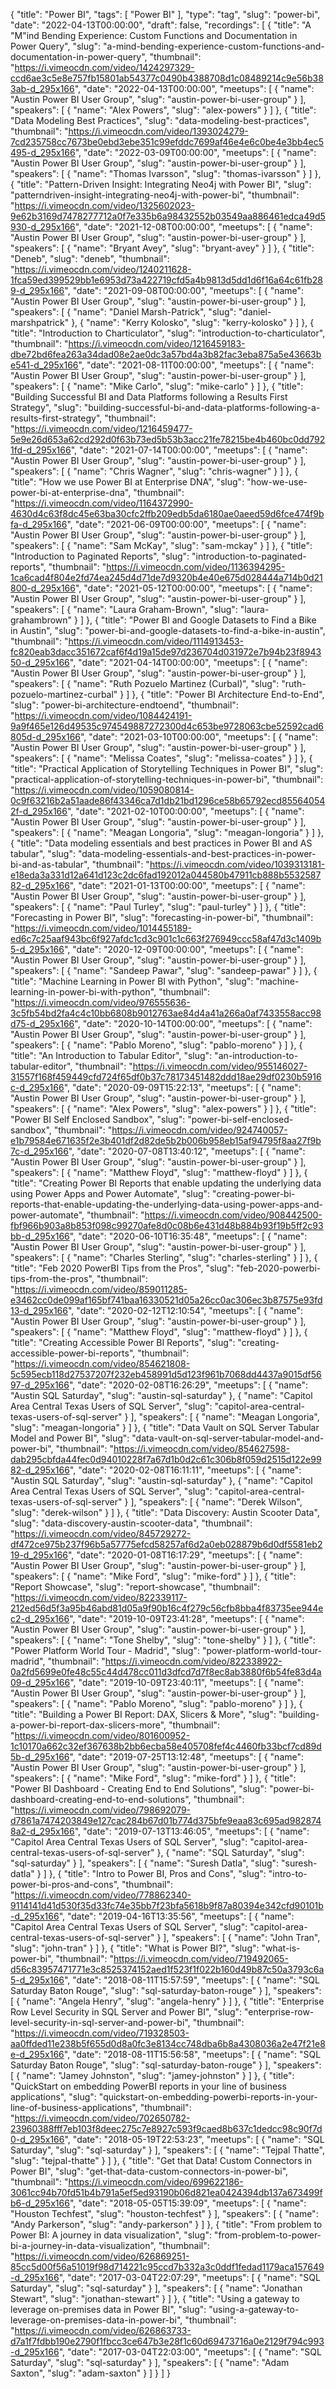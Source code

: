 {
  "title": "Power BI",
  "tags": [
    "Power BI"
  ],
  "type": "tag",
  "slug": "power-bi",
  "date": "2022-04-13T00:00:00",
  "draft": false,
  "recordings": [
    {
      "title": "A \"M\"ind Bending Experience: Custom Functions and Documentation in Power Query",
      "slug": "a-mind-bending-experience-custom-functions-and-documentation-in-power-query",
      "thumbnail": "https://i.vimeocdn.com/video/1424297329-ccd6ae3c5e8e757fb15801ab54377c0490b4388708d1c08489214c9e56b383ab-d_295x166",
      "date": "2022-04-13T00:00:00",
      "meetups": [
        {
          "name": "Austin Power BI User Group",
          "slug": "austin-power-bi-user-group"
        }
      ],
      "speakers": [
        {
          "name": "Alex Powers",
          "slug": "alex-powers"
        }
      ]
    },
    {
      "title": "Data Modeling Best Practices",
      "slug": "data-modeling-best-practices",
      "thumbnail": "https://i.vimeocdn.com/video/1393024279-7cd235758cc7673be0ebd3ebe351c99efddc7699af46e4e6c0be4e3bb4ec5495-d_295x166",
      "date": "2022-03-09T00:00:00",
      "meetups": [
        {
          "name": "Austin Power BI User Group",
          "slug": "austin-power-bi-user-group"
        }
      ],
      "speakers": [
        {
          "name": "Thomas Ivarsson",
          "slug": "thomas-ivarsson"
        }
      ]
    },
    {
      "title": "Pattern-Driven Insight: Integrating Neo4j with Power BI",
      "slug": "patterndriven-insight-integrating-neo4j-with-power-bi",
      "thumbnail": "https://i.vimeocdn.com/video/1325602023-9e62b3169d7478277712a0f7e335b6a98432552b03549aa886461edca49d5930-d_295x166",
      "date": "2021-12-08T00:00:00",
      "meetups": [
        {
          "name": "Austin Power BI User Group",
          "slug": "austin-power-bi-user-group"
        }
      ],
      "speakers": [
        {
          "name": "Bryant Avey",
          "slug": "bryant-avey"
        }
      ]
    },
    {
      "title": "Deneb",
      "slug": "deneb",
      "thumbnail": "https://i.vimeocdn.com/video/1240211628-1fca59ed399529bb1e6953d73a422719cfd5a4b9813d5dd1d6f16a64c61fb289-d_295x166",
      "date": "2021-09-08T00:00:00",
      "meetups": [
        {
          "name": "Austin Power BI User Group",
          "slug": "austin-power-bi-user-group"
        }
      ],
      "speakers": [
        {
          "name": "Daniel Marsh-Patrick",
          "slug": "daniel-marshpatrick"
        },
        {
          "name": "Kerry Kolosko",
          "slug": "kerry-kolosko"
        }
      ]
    },
    {
      "title": "Introduction to Charticulator",
      "slug": "introduction-to-charticulator",
      "thumbnail": "https://i.vimeocdn.com/video/1216459183-dbe72bd6fea263a34dad08e2ae0dc3a57bd4a3b82fac3eba875a5e43663be541-d_295x166",
      "date": "2021-08-11T00:00:00",
      "meetups": [
        {
          "name": "Austin Power BI User Group",
          "slug": "austin-power-bi-user-group"
        }
      ],
      "speakers": [
        {
          "name": "Mike Carlo",
          "slug": "mike-carlo"
        }
      ]
    },
    {
      "title": "Building Successful BI and Data Platforms following a Results First Strategy",
      "slug": "building-successful-bi-and-data-platforms-following-a-results-first-strategy",
      "thumbnail": "https://i.vimeocdn.com/video/1216459477-5e9e26d653a62cd292d0f63b73ed5b53b3acc21fe78215be4b460bc0dd7921fd-d_295x166",
      "date": "2021-07-14T00:00:00",
      "meetups": [
        {
          "name": "Austin Power BI User Group",
          "slug": "austin-power-bi-user-group"
        }
      ],
      "speakers": [
        {
          "name": "Chris Wagner",
          "slug": "chris-wagner"
        }
      ]
    },
    {
      "title": "How we use Power BI at Enterprise DNA",
      "slug": "how-we-use-power-bi-at-enterprise-dna",
      "thumbnail": "https://i.vimeocdn.com/video/1164372990-4630d4c63f8dc45e63ba30cfc2ffb209edb5da6180ae0aeed59d6fce474f9bfa-d_295x166",
      "date": "2021-06-09T00:00:00",
      "meetups": [
        {
          "name": "Austin Power BI User Group",
          "slug": "austin-power-bi-user-group"
        }
      ],
      "speakers": [
        {
          "name": "Sam McKay",
          "slug": "sam-mckay"
        }
      ]
    },
    {
      "title": "Introduction to Paginated Reports",
      "slug": "introduction-to-paginated-reports",
      "thumbnail": "https://i.vimeocdn.com/video/1136394295-1ca6cad4f804e2fd74ea245d4d71de7d9320b4e40e675d028444a714b0d21800-d_295x166",
      "date": "2021-05-12T00:00:00",
      "meetups": [
        {
          "name": "Austin Power BI User Group",
          "slug": "austin-power-bi-user-group"
        }
      ],
      "speakers": [
        {
          "name": "Laura Graham-Brown",
          "slug": "laura-grahambrown"
        }
      ]
    },
    {
      "title": "Power BI and Google Datasets to Find a Bike in Austin",
      "slug": "power-bi-and-google-datasets-to-find-a-bike-in-austin",
      "thumbnail": "https://i.vimeocdn.com/video/1114913453-fc820eab3dacc351672caf6f4d19a15de97d236704d031972e7b94b23f894350-d_295x166",
      "date": "2021-04-14T00:00:00",
      "meetups": [
        {
          "name": "Austin Power BI User Group",
          "slug": "austin-power-bi-user-group"
        }
      ],
      "speakers": [
        {
          "name": "Ruth Pozuelo Martinez (Curbal)",
          "slug": "ruth-pozuelo-martinez-curbal"
        }
      ]
    },
    {
      "title": "Power BI Architecture End-to-End",
      "slug": "power-bi-architecture-endtoend",
      "thumbnail": "https://i.vimeocdn.com/video/1084424191-9a9f465e126d49535c974549887272300d4c653be9728063cbe52592cad6805d-d_295x166",
      "date": "2021-03-10T00:00:00",
      "meetups": [
        {
          "name": "Austin Power BI User Group",
          "slug": "austin-power-bi-user-group"
        }
      ],
      "speakers": [
        {
          "name": "Melissa Coates",
          "slug": "melissa-coates"
        }
      ]
    },
    {
      "title": "Practical Application of Storytelling Techniques in Power BI",
      "slug": "practical-application-of-storytelling-techniques-in-power-bi",
      "thumbnail": "https://i.vimeocdn.com/video/1059080814-0c9f63216b2a51aade86f43346ca7d1db21bd1296ce58b65792ecd855640542f-d_295x166",
      "date": "2021-02-10T00:00:00",
      "meetups": [
        {
          "name": "Austin Power BI User Group",
          "slug": "austin-power-bi-user-group"
        }
      ],
      "speakers": [
        {
          "name": "Meagan Longoria",
          "slug": "meagan-longoria"
        }
      ]
    },
    {
      "title": "Data modeling essentials and best practices in Power BI and AS tabular",
      "slug": "data-modeling-essentials-and-best-practices-in-power-bi-and-as-tabular",
      "thumbnail": "https://i.vimeocdn.com/video/1039313181-e18eda3a331d12a641d123c2dc6fad192012a044580b47911cb888b553258782-d_295x166",
      "date": "2021-01-13T00:00:00",
      "meetups": [
        {
          "name": "Austin Power BI User Group",
          "slug": "austin-power-bi-user-group"
        }
      ],
      "speakers": [
        {
          "name": "Paul Turley",
          "slug": "paul-turley"
        }
      ]
    },
    {
      "title": "Forecasting in Power BI",
      "slug": "forecasting-in-power-bi",
      "thumbnail": "https://i.vimeocdn.com/video/1014455189-ed6c7c25aaf943bc6f927afdc1cd3c901c1c663f276949ccc58af47d3c1409b5-d_295x166",
      "date": "2020-12-09T00:00:00",
      "meetups": [
        {
          "name": "Austin Power BI User Group",
          "slug": "austin-power-bi-user-group"
        }
      ],
      "speakers": [
        {
          "name": "Sandeep Pawar",
          "slug": "sandeep-pawar"
        }
      ]
    },
    {
      "title": "Machine Learning in Power BI with Python",
      "slug": "machine-learning-in-power-bi-with-python",
      "thumbnail": "https://i.vimeocdn.com/video/976555636-3c5fb54bd2fa4c4c10bb6808b9012763ae84d4a41a266a0af7433558acc98d75-d_295x166",
      "date": "2020-10-14T00:00:00",
      "meetups": [
        {
          "name": "Austin Power BI User Group",
          "slug": "austin-power-bi-user-group"
        }
      ],
      "speakers": [
        {
          "name": "Pablo Moreno",
          "slug": "pablo-moreno"
        }
      ]
    },
    {
      "title": "An Introduction to Tabular Editor",
      "slug": "an-introduction-to-tabular-editor",
      "thumbnail": "https://i.vimeocdn.com/video/955146027-31557f168f459449cfd724f65df0b37c78173451482ddd18ae29df0230b5916c-d_295x166",
      "date": "2020-09-09T15:22:13",
      "meetups": [
        {
          "name": "Austin Power BI User Group",
          "slug": "austin-power-bi-user-group"
        }
      ],
      "speakers": [
        {
          "name": "Alex Powers",
          "slug": "alex-powers"
        }
      ]
    },
    {
      "title": "Power BI Self Enclosed Sandbox",
      "slug": "power-bi-self-enclosed-sandbox",
      "thumbnail": "https://i.vimeocdn.com/video/924740057-e1b79584e671635f2e3b401df2d82de5b2b006b958eb15af94795f8aa27f9b7c-d_295x166",
      "date": "2020-07-08T13:40:12",
      "meetups": [
        {
          "name": "Austin Power BI User Group",
          "slug": "austin-power-bi-user-group"
        }
      ],
      "speakers": [
        {
          "name": "Matthew Floyd",
          "slug": "matthew-floyd"
        }
      ]
    },
    {
      "title": "Creating Power BI Reports that enable updating the underlying data using Power Apps and Power Automate",
      "slug": "creating-power-bi-reports-that-enable-updating-the-underlying-data-using-power-apps-and-power-automate",
      "thumbnail": "https://i.vimeocdn.com/video/908442500-fbf966b903a8b853f098c99270afe8d0c08b6e431d48b884b93f19b5ff2c93bb-d_295x166",
      "date": "2020-06-10T16:35:48",
      "meetups": [
        {
          "name": "Austin Power BI User Group",
          "slug": "austin-power-bi-user-group"
        }
      ],
      "speakers": [
        {
          "name": "Charles Sterling",
          "slug": "charles-sterling"
        }
      ]
    },
    {
      "title": "Feb 2020 PowerBI Tips from the Pros",
      "slug": "feb-2020-powerbi-tips-from-the-pros",
      "thumbnail": "https://i.vimeocdn.com/video/859011285-e3462cc0de099af165bf741baa16330521d05a26cc0ac306ec3b87575e93fd13-d_295x166",
      "date": "2020-02-12T12:10:54",
      "meetups": [
        {
          "name": "Austin Power BI User Group",
          "slug": "austin-power-bi-user-group"
        }
      ],
      "speakers": [
        {
          "name": "Matthew Floyd",
          "slug": "matthew-floyd"
        }
      ]
    },
    {
      "title": "Creating Accessible Power BI Reports",
      "slug": "creating-accessible-power-bi-reports",
      "thumbnail": "https://i.vimeocdn.com/video/854621808-5c595ecb118d27537207f232eb458991d5d123f961b7068dd4437a9015df5697-d_295x166",
      "date": "2020-02-08T16:26:29",
      "meetups": [
        {
          "name": "Austin SQL Saturday",
          "slug": "austin-sql-saturday"
        },
        {
          "name": "Capitol Area Central Texas Users of SQL Server",
          "slug": "capitol-area-central-texas-users-of-sql-server"
        }
      ],
      "speakers": [
        {
          "name": "Meagan Longoria",
          "slug": "meagan-longoria"
        }
      ]
    },
    {
      "title": "Data Vault on SQL Server Tabular Model and Power BI",
      "slug": "data-vault-on-sql-server-tabular-model-and-power-bi",
      "thumbnail": "https://i.vimeocdn.com/video/854627598-dab295cbfda44fec0d94010228f7a67d1b0d2c61c306b8f059d2515d122e9982-d_295x166",
      "date": "2020-02-08T16:11:11",
      "meetups": [
        {
          "name": "Austin SQL Saturday",
          "slug": "austin-sql-saturday"
        },
        {
          "name": "Capitol Area Central Texas Users of SQL Server",
          "slug": "capitol-area-central-texas-users-of-sql-server"
        }
      ],
      "speakers": [
        {
          "name": "Derek Wilson",
          "slug": "derek-wilson"
        }
      ]
    },
    {
      "title": "Data Discovery: Austin Scooter Data",
      "slug": "data-discovery-austin-scooter-data",
      "thumbnail": "https://i.vimeocdn.com/video/845729272-df472ce975b237f96b5a57775efcd58257af6d2a0eb028879b6d0df5581eb219-d_295x166",
      "date": "2020-01-08T16:17:29",
      "meetups": [
        {
          "name": "Austin Power BI User Group",
          "slug": "austin-power-bi-user-group"
        }
      ],
      "speakers": [
        {
          "name": "Mike Ford",
          "slug": "mike-ford"
        }
      ]
    },
    {
      "title": "Report Showcase",
      "slug": "report-showcase",
      "thumbnail": "https://i.vimeocdn.com/video/822339117-212ed56d5f3a95b46abd81d05a9f90b16c4f279c56cfb8bba4f83735ee944ec2-d_295x166",
      "date": "2019-10-09T23:41:28",
      "meetups": [
        {
          "name": "Austin Power BI User Group",
          "slug": "austin-power-bi-user-group"
        }
      ],
      "speakers": [
        {
          "name": "Tone Shelby",
          "slug": "tone-shelby"
        }
      ]
    },
    {
      "title": "Power Platform World Tour - Madrid",
      "slug": "power-platform-world-tour-madrid",
      "thumbnail": "https://i.vimeocdn.com/video/822338922-0a2fd5699e0fe48c55c44d478cc011d3dfcd7d7f8ec8ab3880f6b54fe83d4a09-d_295x166",
      "date": "2019-10-09T23:40:11",
      "meetups": [
        {
          "name": "Austin Power BI User Group",
          "slug": "austin-power-bi-user-group"
        }
      ],
      "speakers": [
        {
          "name": "Pablo Moreno",
          "slug": "pablo-moreno"
        }
      ]
    },
    {
      "title": "Building a Power BI Report: DAX, Slicers & More",
      "slug": "building-a-power-bi-report-dax-slicers-more",
      "thumbnail": "https://i.vimeocdn.com/video/801600952-1c10170a662c32ef367638b2bb6ecba58e405708fef4c4460fb33bcf7cd89d5b-d_295x166",
      "date": "2019-07-25T13:12:48",
      "meetups": [
        {
          "name": "Austin Power BI User Group",
          "slug": "austin-power-bi-user-group"
        }
      ],
      "speakers": [
        {
          "name": "Mike Ford",
          "slug": "mike-ford"
        }
      ]
    },
    {
      "title": "Power BI Dashboard - Creating End to End Solutions",
      "slug": "power-bi-dashboard-creating-end-to-end-solutions",
      "thumbnail": "https://i.vimeocdn.com/video/798692079-d7861a7474203849e127cac284b67d01b774d375bfe9eaa83c695ad9828748a2-d_295x166",
      "date": "2019-07-13T13:46:05",
      "meetups": [
        {
          "name": "Capitol Area Central Texas Users of SQL Server",
          "slug": "capitol-area-central-texas-users-of-sql-server"
        },
        {
          "name": "SQL Saturday",
          "slug": "sql-saturday"
        }
      ],
      "speakers": [
        {
          "name": "Suresh Datla",
          "slug": "suresh-datla"
        }
      ]
    },
    {
      "title": "Intro to Power BI, Pros and Cons",
      "slug": "intro-to-power-bi-pros-and-cons",
      "thumbnail": "https://i.vimeocdn.com/video/778862340-9114141d41d530f35d33fc74e35bb7f23bfa5618b9f87a80394e342cfd90101b-d_295x166",
      "date": "2019-04-16T13:35:56",
      "meetups": [
        {
          "name": "Capitol Area Central Texas Users of SQL Server",
          "slug": "capitol-area-central-texas-users-of-sql-server"
        }
      ],
      "speakers": [
        {
          "name": "John Tran",
          "slug": "john-tran"
        }
      ]
    },
    {
      "title": "What is Power BI?",
      "slug": "what-is-power-bi",
      "thumbnail": "https://i.vimeocdn.com/video/719492065-d56c83957471771e3c8525374152aed1f523f1f022b160d49b87c50a3793c6a5-d_295x166",
      "date": "2018-08-11T15:57:59",
      "meetups": [
        {
          "name": "SQL Saturday Baton Rouge",
          "slug": "sql-saturday-baton-rouge"
        }
      ],
      "speakers": [
        {
          "name": "Angela Henry",
          "slug": "angela-henry"
        }
      ]
    },
    {
      "title": "Enterprise Row Level Security in SQL Server and Power BI",
      "slug": "enterprise-row-level-security-in-sql-server-and-power-bi",
      "thumbnail": "https://i.vimeocdn.com/video/719328503-aa0ffded11e238b5f655d0d8a0fc3e8134cc748dba6b8a4308036a2e47f21e8e-d_295x166",
      "date": "2018-08-11T15:56:58",
      "meetups": [
        {
          "name": "SQL Saturday Baton Rouge",
          "slug": "sql-saturday-baton-rouge"
        }
      ],
      "speakers": [
        {
          "name": "Jamey Johnston",
          "slug": "jamey-johnston"
        }
      ]
    },
    {
      "title": "QuickStart on embedding PowerBI reports in your line of business applications",
      "slug": "quickstart-on-embedding-powerbi-reports-in-your-line-of-business-applications",
      "thumbnail": "https://i.vimeocdn.com/video/702650782-23960388fff7eb103f8deec275c7e8927c593f9caed8b637c1dedcc98c90f7d0-d_295x166",
      "date": "2018-05-19T22:53:23",
      "meetups": [
        {
          "name": "SQL Saturday",
          "slug": "sql-saturday"
        }
      ],
      "speakers": [
        {
          "name": "Tejpal Thatte",
          "slug": "tejpal-thatte"
        }
      ]
    },
    {
      "title": "Get that Data! Custom Connectors in Power BI",
      "slug": "get-that-data-custom-connectors-in-power-bi",
      "thumbnail": "https://i.vimeocdn.com/video/699622186-3061cc94b70fd51b4b791a5ef5ed93190b06d821ea0424394db137a673499fb6-d_295x166",
      "date": "2018-05-05T15:39:09",
      "meetups": [
        {
          "name": "Houston Techfest",
          "slug": "houston-techfest"
        }
      ],
      "speakers": [
        {
          "name": "Andy Parkerson",
          "slug": "andy-parkerson"
        }
      ]
    },
    {
      "title": "From problem to Power BI: A journey in data visualization",
      "slug": "from-problem-to-power-bi-a-journey-in-data-visualization",
      "thumbnail": "https://i.vimeocdn.com/video/626869251-85cc5d00f56a51019f98d714221c95ccd7b332a3c0ddf1fedad1179aca157649-d_295x166",
      "date": "2017-03-04T22:07:29",
      "meetups": [
        {
          "name": "SQL Saturday",
          "slug": "sql-saturday"
        }
      ],
      "speakers": [
        {
          "name": "Jonathan Stewart",
          "slug": "jonathan-stewart"
        }
      ]
    },
    {
      "title": "Using a gateway to leverage on-premises data in Power BI",
      "slug": "using-a-gateway-to-leverage-on-premises-data-in-power-bi",
      "thumbnail": "https://i.vimeocdn.com/video/626863733-d7a1f7fdbb190e2790f1fbcc3ce647b3e28f1c60d69473716a0e2129f794c993-d_295x166",
      "date": "2017-03-04T22:03:00",
      "meetups": [
        {
          "name": "SQL Saturday",
          "slug": "sql-saturday"
        }
      ],
      "speakers": [
        {
          "name": "Adam Saxton",
          "slug": "adam-saxton"
        }
      ]
    }
  ]
}